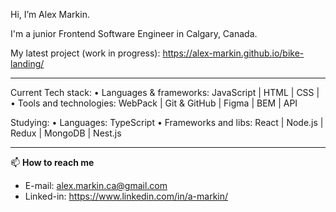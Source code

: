 Hi, I’m Alex Markin.

I'm a junior Frontend Software Engineer in Calgary, Canada.

My latest project (work in progress): https://alex-markin.github.io/bike-landing/

------
Current Tech stack:
• Languages & frameworks: JavaScript | HTML | CSS | 
• Tools and technologies: WebPack | Git & GitHub | Figma | BEM | API

Studying:
• Languages: TypeScript
• Frameworks and libs: React | Node.js | Redux | MongoDB | Nest.js

------

📫  **How to reach me**

- E-mail: alex.markin.ca@gmail.com
- Linked-in: https://www.linkedin.com/in/a-markin/
